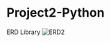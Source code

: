 # Project2-Python
ERD Library
![ERD2](https://user-images.githubusercontent.com/104452519/176321103-114ed3b5-2f81-491d-b3ae-668796a8d44f.png)
